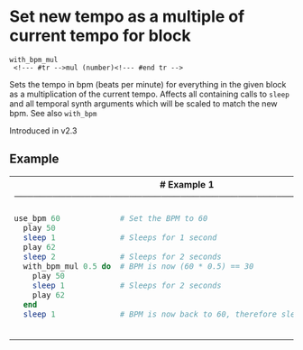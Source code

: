 # Set new tempo as a multiple of current tempo for block

```
with_bpm_mul 
 <!--- #tr -->mul (number)<!--- #end tr -->
```


Sets the tempo in bpm (beats per minute) for everything in the given block as a multiplication of the current tempo. Affects all containing calls to `sleep` and all temporal synth arguments which will be scaled to match the new bpm. See also `with_bpm`

Introduced in v2.3

## Example

<table class="examples">
<tr>
<th colspan="2" class="even head"># Example 1 ──────────────────────────────────────────────────────</th>
</tr>
<tr>
<td class="even">

```ruby
use_bpm 60  
  play 50
  sleep 1     
  play 62
  sleep 2     
  with_bpm_mul 0.5 do
    play 50
    sleep 1          
    play 62
  end
  sleep 1           



```

</td>
<td class="even">

<!--- #tr -->
```ruby
# Set the BPM to 60
 
# Sleeps for 1 second
 
# Sleeps for 2 seconds
# BPM is now (60 * 0.5) == 30
 
# Sleeps for 2 seconds
 
 
# BPM is now back to 60, therefore sleep is 1 second



```
<!--- #end tr -->

</td>
</tr>
</table>


